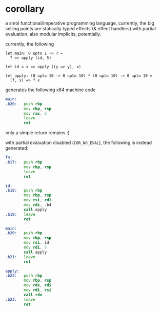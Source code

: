 # corollary

a smol functional/imperative programming language. currently, the big selling
points are statically typed effects (& effect handlers) with partial evaluation.
also modular implicits, potentially.

currently, the following

    let main: 0 upto 1 -> ? =
      ? => apply (id, 5)

    let id = x => apply ((y => y), x)

    let apply: (0 upto 10 -> 0 upto 10) * (0 upto 10) -> 0 upto 10 =
      (f, x) => f x

generates the following x64 machine code

```asm
main:
.b20:   push rbp
        mov rbp, rsp
        mov rax, 5
        leave
        ret
```

only a simple return remains :)

with partial evaluation disabled (`COR_NO_EVAL`), the following is instead
generated:

```asm
f4:
.b17:   push rbp
        mov rbp, rsp
        leave
        ret

id:
.b18:   push rbp
        mov rbp, rsp
        mov rsi, rdi
        mov rdi, .b4
        call apply
.b19:   leave
        ret

main:
.b20:   push rbp
        mov rbp, rsp
        mov rsi, id
        mov rdi, 5
        call apply
.b21:   leave
        ret

apply:
.b22:   push rbp
        mov rbp, rsp
        mov rdx, rdi
        mov rdi, rsi
        call rdx
.b23:   leave
        ret
```
